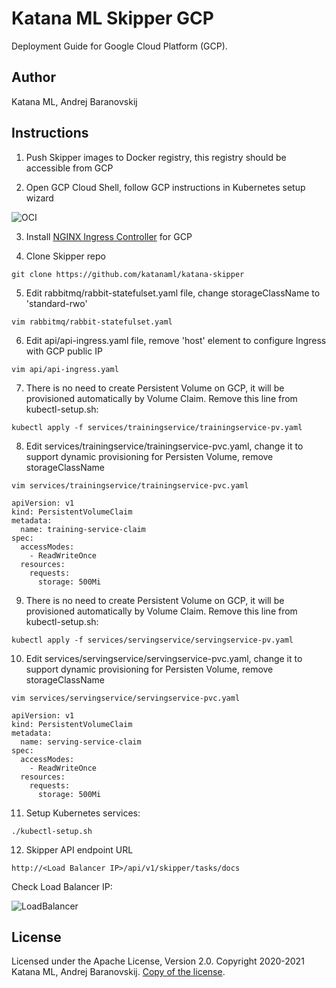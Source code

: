 # Katana ML Skipper GCP

Deployment Guide for Google Cloud Platform (GCP).

## Author

Katana ML, Andrej Baranovskij

## Instructions

1. Push Skipper images to Docker registry, this registry should be accessible from GCP

2. Open GCP Cloud Shell, follow GCP instructions in Kubernetes setup wizard

![OCI](https://github.com/katanaml/katana-skipper/blob/master/gcp-shell.png)

3. Install [NGINX Ingress Controller](https://kubernetes.github.io/ingress-nginx/deploy/#gce-gke) for GCP

4. Clone Skipper repo

```
git clone https://github.com/katanaml/katana-skipper
```

5. Edit rabbitmq/rabbit-statefulset.yaml file, change storageClassName to 'standard-rwo'

```
vim rabbitmq/rabbit-statefulset.yaml
```

6. Edit api/api-ingress.yaml file, remove 'host' element to configure Ingress with GCP public IP

```
vim api/api-ingress.yaml
```

7. There is no need to create Persistent Volume on GCP, it will be provisioned automatically by Volume Claim. Remove this line from kubectl-setup.sh:

```
kubectl apply -f services/trainingservice/trainingservice-pv.yaml
```

8. Edit services/trainingservice/trainingservice-pvc.yaml, change it to support dynamic provisioning for Persisten Volume, remove storageClassName

```
vim services/trainingservice/trainingservice-pvc.yaml
```

```
apiVersion: v1
kind: PersistentVolumeClaim
metadata:
  name: training-service-claim
spec:
  accessModes:
    - ReadWriteOnce
  resources:
    requests:
      storage: 500Mi
```

9. There is no need to create Persistent Volume on GCP, it will be provisioned automatically by Volume Claim. Remove this line from kubectl-setup.sh:

```
kubectl apply -f services/servingservice/servingservice-pv.yaml
```

10. Edit services/servingservice/servingservice-pvc.yaml, change it to support dynamic provisioning for Persisten Volume, remove storageClassName

```
vim services/servingservice/servingservice-pvc.yaml
```

```
apiVersion: v1
kind: PersistentVolumeClaim
metadata:
  name: serving-service-claim
spec:
  accessModes:
    - ReadWriteOnce
  resources:
    requests:
      storage: 500Mi
```

11. Setup Kubernetes services:

```
./kubectl-setup.sh
```

12. Skipper API endpoint URL

```
http://<Load Balancer IP>/api/v1/skipper/tasks/docs
```

Check Load Balancer IP:

![LoadBalancer](https://github.com/katanaml/katana-skipper/blob/master/gcp-loadbalancer.png)

## License

Licensed under the Apache License, Version 2.0. Copyright 2020-2021 Katana ML, Andrej Baranovskij. [Copy of the license](https://github.com/katanaml/katana-pipeline/blob/master/LICENSE).
